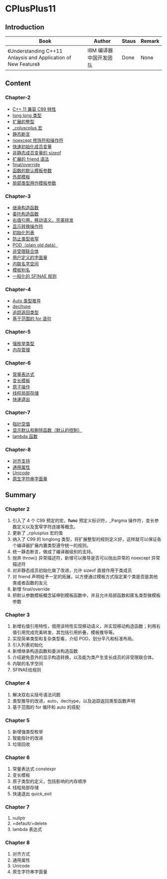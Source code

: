# CPlusPlus11

## Introduction

| Book | Author | Staus | Remark |
| -- | -- | -- | -- |
| 《Understanding C++11 Anlaysis and Application of New Feature》 | IBM 编译器中国开发团队 | Done | None |

## Content

### Chapter-2
+ [C++ 11 兼容 C99 特性](./Chapter-2/2-1-Compatible%20Feature%20with%20C99.md)
+ [long long 类型](./Chapter-2/2-2-long%20long.md)
+ [扩展的整型](./Chapter-2/2-3-Extended%20int.md)
+ [_cpluscplus 宏](./Chapter-2/2-4-__cpluscplus.md)
+ [静态断言](./Chapter-2/2-5-static_assert.md)
+ [noexcept 修饰符和操作符](./Chapter-2/2-6-noexcept.md)
+ [快速初始化成员变量](./Chapter-2/2-7-Initialization.md)
+ [非静态成员变量的 sizeof](./Chapter-2/2-8-sizeof.md)
+ [扩展的 friend 语法](./Chapter-2/2-9-friend-extend.md)
+ [final/override](./Chapter-2/2-10-final-override.md)
+ [函数的默认模板参数](./Chapter-2/2-11-Default%20template%20parameter.md)
+ [外部模板](./Chapter-2/2-12-External%20template.md)
+ [局部类型用作模板参数](./Chapter-2/2-13-Template%20Parameters.md)

### Chapter-3
+ [继承构造函数](./Chapter-3/3-1-Inherit%20constructor.md)
+ [委托构造函数](./Chapter-3/3-2-delegating%20constructor.md)
+ [右值引用，移动语义，完美转发](./Chapter-3/3-3-Rvalue%20reference.md)
+ [显示转换操作符](./Chapter-3/3-4-Explict%20Conversion%20opeartions.md)
+ [初始化列表](./Chapter-3/3-5-Initializer%20list.md)
+ [防止类型收窄](./Chapter-3/3-6-Preventing%20narrowing.md)
+ [POD（plain old data）](./Chapter-3/3-7-POD%20Type.md)
+ [非受限联合体](./Chapter-3/3-8-Unrestricted%20union.md)
+ [用户定义的字面量](./Chapter-3/3-9-user-defined%20literals.md)
+ [内联名字空间](./Chapter-3/3-10-Inline%20namespace.md)
+ [模板别名](./Chapter-3/3-11-template%20alias.md)
+ [一般化的 SFINAE 规则](./Chapter-3/3-12-Generalized%20SFINAE%20rules.md)

### Chapter-4
+ [Auto 类型推导](./Chapter-4/4-2-Auto.md)
+ [decltype](./Chapter-4/4-3-Decltype.md) 
+ [追踪返回类型](./Chapter-4/4-4-Trailing%20return%20type.md)
+ [基于范围的 for 语句](./Chapter-4/4-5-range-based%20for%20statement.md)

### Chapter-5
+ [强枚举类型](./Chapter-5/5-1-Enum%20class.md)
+ [内存管理](./Chapter-5/5-2-Memory%20Management.md)

### Chapter-6
+ [常量表达式](./Chapter-6/6-1-constexpr.md)
+ [变长模板](./Chapter-6/6-2-variadic%20templates.md)
+ [原子操作](./Chapter-6/6-3-atomic.md)
+ [线程局部存储](./Chapter-6/6-4-thread-local%20storage.md)
+ [快速退出](./Chapter-6/6-5-quick-exit.md)

### Chapter-7
+ [指针空值](./Chapter-7/7-1-nullptr.md)
+ [显示默认和删除函数（默认的控制）](./Chapter-7/7-2-defaulted%20and%20deleted%20functions.md)
+ [lambda 函数](./Chapter-7/7-3-lambda.md)

### Chapter-8
+ [对齐支持](./Chapter-8/8-1-alignment%20support.md)
+ [通用属性](./Chapter-8/8-2-general%20attribute.md)
+ [Unicode](./Chapter-8/8-3-Unicode.md)
+ [原生字符串字面量](./Chapter-8/8-4-raw%20string%20literals.md)


## Summary

### Chapter 2
1. 引入了 4 个 C99 预定的宏，__func__ 预定义标识符，_Pargma 操作符，变长参数定义以及宽窄字符连接等概念。
2. 更新了 _cplusplus 宏的值
3. 纳入了 C99 的 longlong 类型，将扩展整型的规则定义好，这样就可以保证各个编译器扩展内置类型遵守统一的规则。
4. 统一静态断言，做成了编译器级别的支持。
5. 抛弃 throw() 异常描述符，新增可以推导是否可以抛出异常的 noexcept 异常描述符
6. 对非静态成员初始化做了改进，允许 sizeof 直接作用于类成员
7. 对 friend 声明给予一定的拓展，以方便通过模板方式指定某个类是否是其他类或者函数的友元
8. 新增 final/override 
9. 把默认参数模板概念延伸到模板函数中，并且允许局部函数和匿名类型做模板参数

### Chapter 3

1. 新增右值引用特性，借用该特性实现移动语义，并实现移动构造函数；利用右值引用完成完美转发，其包括引用折叠，模板推导等。
2. 实现简单类型和复杂类型看，介绍 POD，划分平凡和标准布局。
3. 引入列表初始化
4. 新增继承构造函数和委派构造函数
5. 介绍避免意外的显示构造转换，以及能为类产生变长成员的非受限联合体。
6. 内联的名字空间
7. SFINAE给规则

### Chapter 4
1. 解决双右尖括号语法问题
2. 类型推导的改进，auto，decltype，以及追踪返回类型函数声明
3. 基于范围的 for 循环和 auto 的搭配

### Chapter 5
1. 新增强类型枚举
2. 智能指针的改进
3. 垃圾回收

### Chapter 6
1. 常量表达式 constexpr
2. 变长模板
3. 原子类型的定义，包括影响的内存顺序
4. 线程局部存储
5. 快速退出 quick_exit

### Chapter 7
1. nullptr
2. =default/=delete
3. lambda 表达式

### Chapter 8
1. 对齐方式
2. 通用属性
3. Unicode
4. 原生字符串字面量